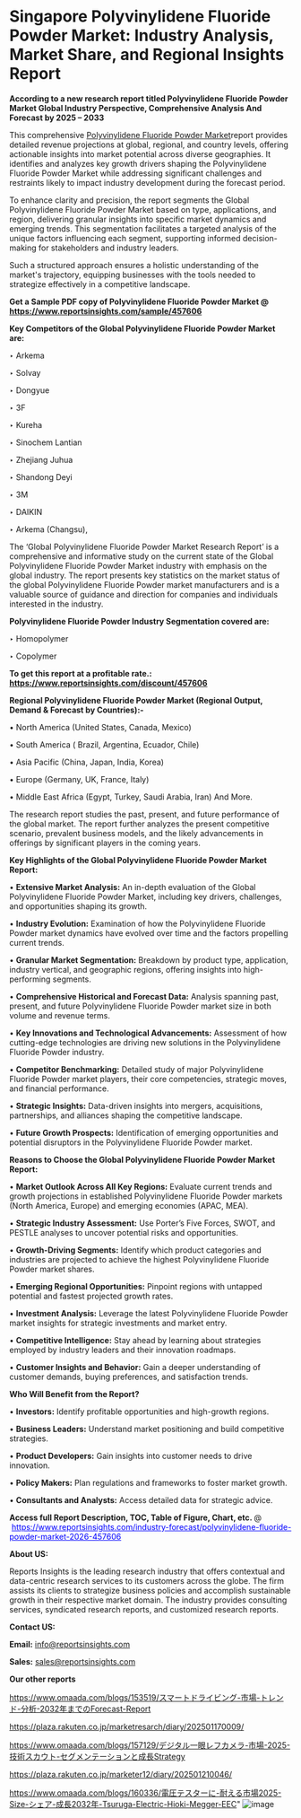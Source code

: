 # Singapore Polyvinylidene Fluoride Powder Market: Industry Analysis, Market Share, and Regional Insights Report

<strong>According to a new research report titled Polyvinylidene Fluoride Powder Market Global Industry Perspective, Comprehensive Analysis And Forecast by 2025 – 2033</strong>

This comprehensive <a href=https://www.reportsinsights.com/sample/457606>Polyvinylidene Fluoride Powder Market</a>report provides detailed revenue projections at global, regional, and country levels, offering actionable insights into market potential across diverse geographies. It identifies and analyzes key growth drivers shaping the Polyvinylidene Fluoride Powder Market while addressing significant challenges and restraints likely to impact industry development during the forecast period.

To enhance clarity and precision, the report segments the Global Polyvinylidene Fluoride Powder Market based on type, applications, and region, delivering granular insights into specific market dynamics and emerging trends. This segmentation facilitates a targeted analysis of the unique factors influencing each segment, supporting informed decision-making for stakeholders and industry leaders.

Such a structured approach ensures a holistic understanding of the market's trajectory, equipping businesses with the tools needed to strategize effectively in a competitive landscape.

<strong>Get a Sample PDF copy of Polyvinylidene Fluoride Powder Market </strong><strong>@<a href=https://www.reportsinsights.com/sample/457606 style=color:#0000ff;> https://www.reportsinsights.com/sample/457606</a></strong></font>

<strong>Key Competitors of the Global Polyvinylidene Fluoride Powder Market are:</strong>

‣ Arkema

‣ Solvay

‣ Dongyue

‣ 3F

‣ Kureha

‣ Sinochem Lantian

‣ Zhejiang Juhua

‣ Shandong Deyi

‣ 3M

‣ DAIKIN

‣ Arkema (Changsu),

The ‘Global Polyvinylidene Fluoride Powder Market Research Report’ is a comprehensive and informative study on the current state of the Global Polyvinylidene Fluoride Powder Market industry with emphasis on the global industry. The report presents key statistics on the market status of the global Polyvinylidene Fluoride Powder market manufacturers and is a valuable source of guidance and direction for companies and individuals interested in the industry.

<strong>Polyvinylidene Fluoride Powder Industry Segmentation covered are:</strong>

‣ Homopolymer

‣ Copolymer

<strong>To get this report at a profitable rate.: <a href=https://www.reportsinsights.com/discount/457606 style=color:#0000ff;>https://www.reportsinsights.com/discount/457606</a></strong></font>

<strong>Regional Polyvinylidene Fluoride Powder Market (Regional Output, Demand &amp; Forecast by Countries):-</strong>

• North America (United States, Canada, Mexico)

• South America ( Brazil, Argentina, Ecuador, Chile)

• Asia Pacific (China, Japan, India, Korea)

• Europe (Germany, UK, France, Italy)

• Middle East Africa (Egypt, Turkey, Saudi Arabia, Iran) And More.

The research report studies the past, present, and future performance of the global market. The report further analyzes the present competitive scenario, prevalent business models, and the likely advancements in offerings by significant players in the coming years.

<strong>Key Highlights of the Global Polyvinylidene Fluoride Powder Market Report:</strong>

• <strong>Extensive Market Analysis:</strong> An in-depth evaluation of the Global Polyvinylidene Fluoride Powder Market, including key drivers, challenges, and opportunities shaping its growth.

• <strong>Industry Evolution:</strong> Examination of how the Polyvinylidene Fluoride Powder market dynamics have evolved over time and the factors propelling current trends.

• <strong>Granular Market Segmentation:</strong> Breakdown by product type, application, industry vertical, and geographic regions, offering insights into high-performing segments.

• <strong>Comprehensive Historical and Forecast Data:</strong> Analysis spanning past, present, and future Polyvinylidene Fluoride Powder market size in both volume and revenue terms.

• <strong>Key Innovations and Technological Advancements:</strong> Assessment of how cutting-edge technologies are driving new solutions in the Polyvinylidene Fluoride Powder industry.

• <strong>Competitor Benchmarking:</strong> Detailed study of major Polyvinylidene Fluoride Powder market players, their core competencies, strategic moves, and financial performance.

• <strong>Strategic Insights:</strong> Data-driven insights into mergers, acquisitions, partnerships, and alliances shaping the competitive landscape.

• <strong>Future Growth Prospects:</strong> Identification of emerging opportunities and potential disruptors in the Polyvinylidene Fluoride Powder market.

<strong>Reasons to Choose the Global Polyvinylidene Fluoride Powder Market Report:</strong>

• <strong>Market Outlook Across All Key Regions:</strong> Evaluate current trends and growth projections in established Polyvinylidene Fluoride Powder markets (North America, Europe) and emerging economies (APAC, MEA).

• <strong>Strategic Industry Assessment:</strong> Use Porter’s Five Forces, SWOT, and PESTLE analyses to uncover potential risks and opportunities.

• <strong>Growth-Driving Segments:</strong> Identify which product categories and industries are projected to achieve the highest Polyvinylidene Fluoride Powder market shares.

• <strong>Emerging Regional Opportunities:</strong> Pinpoint regions with untapped potential and fastest projected growth rates.

• <strong>Investment Analysis:</strong> Leverage the latest Polyvinylidene Fluoride Powder market insights for strategic investments and market entry.

• <strong>Competitive Intelligence:</strong> Stay ahead by learning about strategies employed by industry leaders and their innovation roadmaps.

• <strong>Customer Insights and Behavior:</strong> Gain a deeper understanding of customer demands, buying preferences, and satisfaction trends.

<strong>Who Will Benefit from the Report?</strong>

• <strong>Investors:</strong> Identify profitable opportunities and high-growth regions.

• <strong>Business Leaders:</strong> Understand market positioning and build competitive strategies.

• <strong>Product Developers:</strong> Gain insights into customer needs to drive innovation.

• <strong>Policy Makers:</strong> Plan regulations and frameworks to foster market growth.

• <strong>Consultants and Analysts:</strong> Access detailed data for strategic advice.
</ul>
<strong>Access full Report Description, TOC, Table of Figure, Chart, etc. </strong>@  <a href=https://www.reportsinsights.com/industry-forecast/polyvinylidene-fluoride-powder-market-2026-457606 style=color:#0000ff;>https://www.reportsinsights.com/industry-forecast/polyvinylidene-fluoride-powder-market-2026-457606</a></font>

<strong><strong>About US</strong>:</strong>

Reports Insights is the leading research industry that offers contextual and data-centric research services to its customers across the globe. The firm assists its clients to strategize business policies and accomplish sustainable growth in their respective market domain. The industry provides consulting services, syndicated research reports, and customized research reports.

<strong>Contact US:</strong>

<p class=""""><b>Email:</b> <a href=mailto:info@reportsinsights.com>info@reportsinsights.com</a></p>
<p class=""""><b>Sales:</b> <a href=mailto:sales@reportsinsights.com>sales@reportsinsights.com</a></p>

<strong>Our other reports</strong>

<a href=https://www.omaada.com/blogs/153519/スマートドライビング-市場-トレンド-分析-2032年までのForecast-Report>https://www.omaada.com/blogs/153519/スマートドライビング-市場-トレンド-分析-2032年までのForecast-Report</a>

<a href=https://plaza.rakuten.co.jp/marketresarch/diary/202501170009/>https://plaza.rakuten.co.jp/marketresarch/diary/202501170009/</a>

<a href=https://www.omaada.com/blogs/157129/デジタル一眼レフカメラ-市場-2025-技術スカウト-セグメンテーションと成長Strategy>https://www.omaada.com/blogs/157129/デジタル一眼レフカメラ-市場-2025-技術スカウト-セグメンテーションと成長Strategy</a>

<a href=https://plaza.rakuten.co.jp/marketer12/diary/202501210046/>https://plaza.rakuten.co.jp/marketer12/diary/202501210046/</a>

<a href=https://www.omaada.com/blogs/160336/電圧テスターに-耐える市場2025-Size-シェア-成長2032年-Tsuruga-Electric-Hioki-Megger-EEC>https://www.omaada.com/blogs/160336/電圧テスターに-耐える市場2025-Size-シェア-成長2032年-Tsuruga-Electric-Hioki-Megger-EEC</a>"
![image](https://github.com/user-attachments/assets/6c06f7bf-22aa-4e19-837a-576034d1b1e7)
